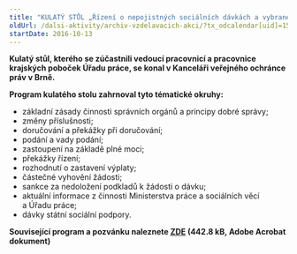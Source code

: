 ```yaml
---
title: "KULATÝ STŮL „Řízení o nepojistných sociálních dávkách a vybrané poznatky ochránce z oblasti dávek státní sociální podpory“"
oldUrl: /dalsi-aktivity/archiv-vzdelavacich-akci/?tx_odcalendar[uid]=158&cHash=094cdd5c5344af808746e0005ff008cf
startDate: 2016-10-13
---
```


<p><b>Kulatý stůl, kterého se zúčastnili vedoucí pracovnicí a pracovnice krajských poboček Úřadu práce, se konal v Kanceláři veřejného ochránce práv v Brně.</b></p>
<p><b>Program kulatého stolu zahrnoval tyto tématické okruhy:</b></p>
<p></p><ul><li>základní zásady činnosti správních orgánů a principy dobré správy;</li><li>změny příslušnosti;</li><li>doručování a překážky při doručování;</li><li>podání a vady podání;</li><li>zastoupení na základě plné moci;</li><li>překážky řízení;</li><li>rozhodnutí o zastavení výplaty;</li><li>částečné vyhovění žádosti;</li><li>sankce za nedoložení podkladů k žádosti o dávku;</li><li>aktuální informace z činnosti Ministerstva práce a sociálních věcí a Úřadu práce;</li><li>dávky státní sociální podpory.</li></ul><p><b>Související program a pozvánku naleznete <a href="/uploads-import/projekt_ESF/ARCHIV_2016/KULATE_STOLY_ARCHIV/10_13_Rizeni_o_nepojistnych_socialnich_davkach_pozvanka.pdf" target="_blank">ZDE</a> (442.8 kB, Adobe Acrobat dokument)</b></p>
<p></p>
<p></p>
